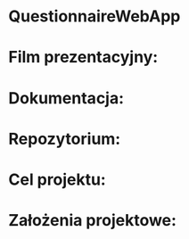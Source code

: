 # QuestionnaireWebApp

# Film prezentacyjny:

# Dokumentacja:

# Repozytorium:

# Cel projektu:

# Założenia projektowe:
